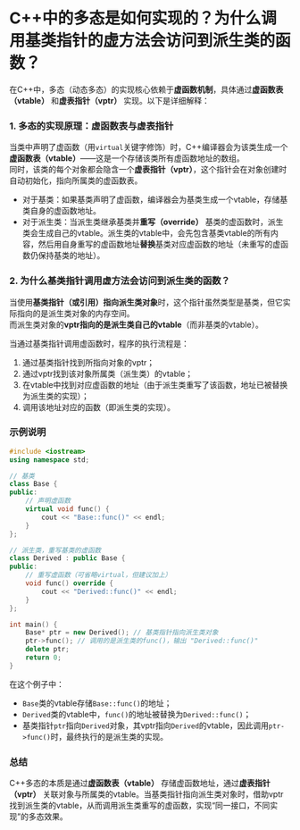 # C++中的多态是如何实现的？为什么调用基类指针的虚方法会访问到派生类的函数？

在C++中，多态（动态多态）的实现核心依赖于**虚函数机制**，具体通过**虚函数表（vtable）** 和**虚表指针（vptr）** 实现。以下是详细解释：


### 1. 多态的实现原理：虚函数表与虚表指针
当类中声明了虚函数（用`virtual`关键字修饰）时，C++编译器会为该类生成一个**虚函数表（vtable）**——这是一个存储该类所有虚函数地址的数组。  
同时，该类的每个对象都会隐含一个**虚表指针（vptr）**，这个指针会在对象创建时自动初始化，指向所属类的虚函数表。

- 对于基类：如果基类声明了虚函数，编译器会为基类生成一个vtable，存储基类自身的虚函数地址。
- 对于派生类：当派生类继承基类并**重写（override）** 基类的虚函数时，派生类会生成自己的vtable。派生类的vtable中，会先包含基类vtable的所有内容，然后用自身重写的虚函数地址**替换**基类对应虚函数的地址（未重写的虚函数仍保持基类的地址）。


### 2. 为什么基类指针调用虚方法会访问到派生类的函数？
当使用**基类指针（或引用）指向派生类对象**时，这个指针虽然类型是基类，但它实际指向的是派生类对象的内存空间。  
而派生类对象的**vptr指向的是派生类自己的vtable**（而非基类的vtable）。  

当通过基类指针调用虚函数时，程序的执行流程是：  
1. 通过基类指针找到所指向对象的vptr；  
2. 通过vptr找到该对象所属类（派生类）的vtable；  
3. 在vtable中找到对应虚函数的地址（由于派生类重写了该函数，地址已被替换为派生类的实现）；  
4. 调用该地址对应的函数（即派生类的实现）。  


### 示例说明
```cpp
#include <iostream>
using namespace std;

// 基类
class Base {
public:
    // 声明虚函数
    virtual void func() { 
        cout << "Base::func()" << endl; 
    }
};

// 派生类，重写基类的虚函数
class Derived : public Base {
public:
    // 重写虚函数（可省略virtual，但建议加上）
    void func() override { 
        cout << "Derived::func()" << endl; 
    }
};

int main() {
    Base* ptr = new Derived(); // 基类指针指向派生类对象
    ptr->func(); // 调用的是派生类的func()，输出 "Derived::func()"
    delete ptr;
    return 0;
}
```

在这个例子中：  
- `Base`类的vtable存储`Base::func()`的地址；  
- `Derived`类的vtable中，`func()`的地址被替换为`Derived::func()`；  
- 基类指针`ptr`指向`Derived`对象，其vptr指向`Derived`的vtable，因此调用`ptr->func()`时，最终执行的是派生类的实现。


### 总结
C++多态的本质是通过**虚函数表（vtable）** 存储虚函数地址，通过**虚表指针（vptr）** 关联对象与所属类的vtable。当基类指针指向派生类对象时，借助vptr找到派生类的vtable，从而调用派生类重写的虚函数，实现“同一接口，不同实现”的多态效果。